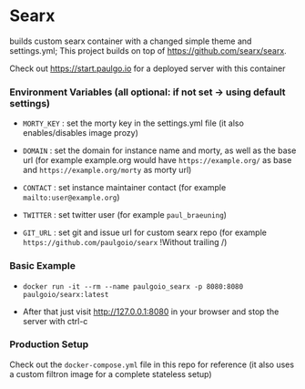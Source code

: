 # Searx

builds custom searx container with a changed simple theme and settings.yml; This project builds on top of https://github.com/searx/searx.

Check out https://start.paulgo.io for a deployed server with this container


### Environment Variables (all optional: if not set -> using default settings)

* ```MORTY_KEY``` : set the morty key in the settings.yml file (it also enables/disables image prozy)

* ```DOMAIN``` : set the domain for instance name and morty, as well as the base url (for example example.org would have `https://example.org/` as base and `https://example.org/morty` as morty url)

* ```CONTACT``` : set instance maintainer contact (for example `mailto:user@example.org`)

* ```TWITTER``` : set twitter user (for example `paul_braeuning`)

* ```GIT_URL``` : set git and issue url for custom searx repo (for example `https://github.com/paulgoio/searx` !Without trailing /)


### Basic Example

* ```docker run -it --rm --name paulgoio_searx -p 8080:8080 paulgoio/searx:latest```

* After that just visit http://127.0.0.1:8080 in your browser and stop the server with ctrl-c


### Production Setup

Check out the `docker-compose.yml` file in this repo for reference (it also uses a custom filtron image for a complete stateless setup)

